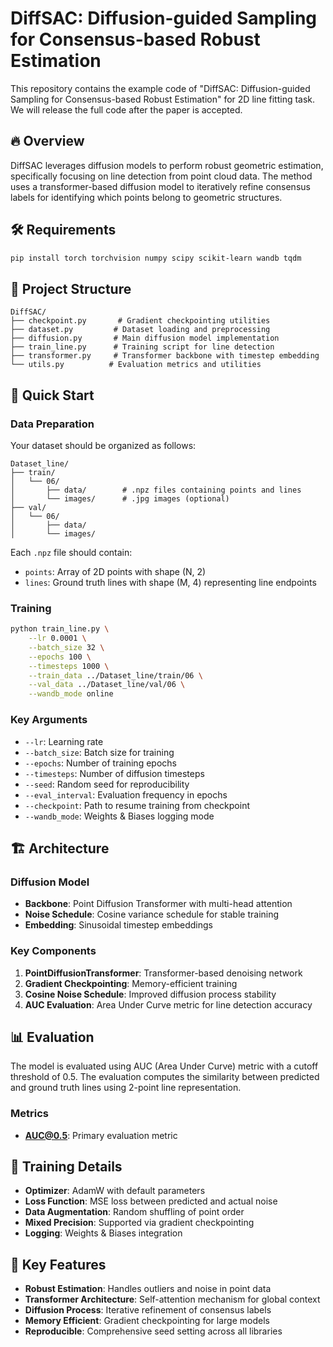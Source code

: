 # DiffSAC: Diffusion-guided Sampling for Consensus-based Robust Estimation

This repository contains the example code of "DiffSAC: Diffusion-guided Sampling for Consensus-based Robust Estimation" for 2D line fitting task. We will release the full code after the paper is accepted.

## 🔥 Overview

DiffSAC leverages diffusion models to perform robust geometric estimation, specifically focusing on line detection from point cloud data. The method uses a transformer-based diffusion model to iteratively refine consensus labels for identifying which points belong to geometric structures.

## 🛠️ Requirements

```bash
pip install torch torchvision numpy scipy scikit-learn wandb tqdm
```

## 📁 Project Structure

```
DiffSAC/
├── checkpoint.py       # Gradient checkpointing utilities
├── dataset.py         # Dataset loading and preprocessing
├── diffusion.py       # Main diffusion model implementation
├── train_line.py      # Training script for line detection
├── transformer.py     # Transformer backbone with timestep embedding
└── utils.py          # Evaluation metrics and utilities
```

## 🚀 Quick Start

### Data Preparation

Your dataset should be organized as follows:
```
Dataset_line/
├── train/
│   └── 06/
│       ├── data/        # .npz files containing points and lines
│       └── images/      # .jpg images (optional)
├── val/
│   └── 06/
│       ├── data/
│       └── images/
```

Each `.npz` file should contain:
- `points`: Array of 2D points with shape (N, 2)
- `lines`: Ground truth lines with shape (M, 4) representing line endpoints

### Training

```bash
python train_line.py \
    --lr 0.0001 \
    --batch_size 32 \
    --epochs 100 \
    --timesteps 1000 \
    --train_data ../Dataset_line/train/06 \
    --val_data ../Dataset_line/val/06 \
    --wandb_mode online
```

### Key Arguments

- `--lr`: Learning rate
- `--batch_size`: Batch size for training
- `--epochs`: Number of training epochs
- `--timesteps`: Number of diffusion timesteps
- `--seed`: Random seed for reproducibility
- `--eval_interval`: Evaluation frequency in epochs
- `--checkpoint`: Path to resume training from checkpoint
- `--wandb_mode`: Weights & Biases logging mode

## 🏗️ Architecture

### Diffusion Model
- **Backbone**: Point Diffusion Transformer with multi-head attention
- **Noise Schedule**: Cosine variance schedule for stable training
- **Embedding**: Sinusoidal timestep embeddings

### Key Components
1. **PointDiffusionTransformer**: Transformer-based denoising network
2. **Gradient Checkpointing**: Memory-efficient training
3. **Cosine Noise Schedule**: Improved diffusion process stability
4. **AUC Evaluation**: Area Under Curve metric for line detection accuracy

## 📊 Evaluation

The model is evaluated using AUC (Area Under Curve) metric with a cutoff threshold of 0.5. The evaluation computes the similarity between predicted and ground truth lines using 2-point line representation.

### Metrics
- **AUC@0.5**: Primary evaluation metric

## 📝 Training Details

- **Optimizer**: AdamW with default parameters
- **Loss Function**: MSE loss between predicted and actual noise
- **Data Augmentation**: Random shuffling of point order
- **Mixed Precision**: Supported via gradient checkpointing
- **Logging**: Weights & Biases integration

## 🎯 Key Features

- **Robust Estimation**: Handles outliers and noise in point data
- **Transformer Architecture**: Self-attention mechanism for global context
- **Diffusion Process**: Iterative refinement of consensus labels
- **Memory Efficient**: Gradient checkpointing for large models
- **Reproducible**: Comprehensive seed setting across all libraries
